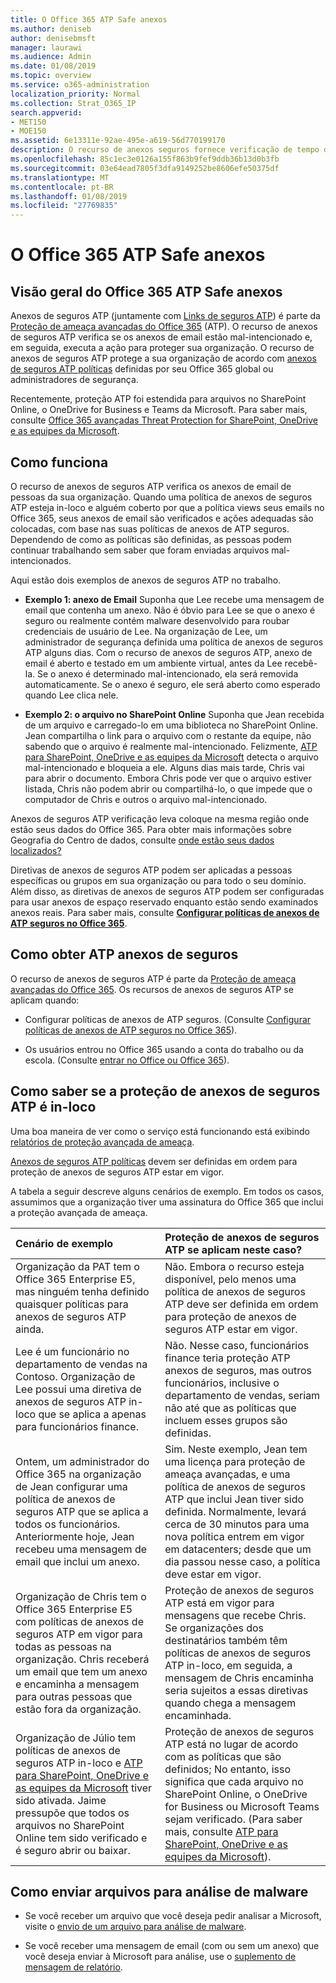 ```yaml
---
title: O Office 365 ATP Safe anexos
ms.author: deniseb
author: denisebmsft
manager: laurawi
ms.audience: Admin
ms.date: 01/08/2019
ms.topic: overview
ms.service: o365-administration
localization_priority: Normal
ms.collection: Strat_O365_IP
search.appverid:
- MET150
- MOE150
ms.assetid: 6e13311e-92ae-495e-a619-56d770199170
description: O recurso de anexos seguros fornece verificação de tempo do clique de anexos de email. Uso de anexos seguros para proteger sua organização contra pessoas arquivos mal-intencionados enviar ou receber no email.
ms.openlocfilehash: 85c1ec3e0126a155f863b9fef9ddb36b13d0b3fb
ms.sourcegitcommit: 03e64ead7805f3dfa9149252be8606efe50375df
ms.translationtype: MT
ms.contentlocale: pt-BR
ms.lasthandoff: 01/08/2019
ms.locfileid: "27769835"
---
```

# <a name="office-365-atp-safe-attachments"></a>O Office 365 ATP Safe anexos

## <a name="overview-of-office-365-atp-safe-attachments"></a>Visão geral do Office 365 ATP Safe anexos

Anexos de seguros ATP (juntamente com [Links de seguros ATP](atp-safe-links.md)) é parte da [Proteção de ameaça avançadas do Office 365](office-365-atp.md) (ATP). O recurso de anexos de seguros ATP verifica se os anexos de email estão mal-intencionado e, em seguida, executa a ação para proteger sua organização. O recurso de anexos de seguros ATP protege a sua organização de acordo com [anexos de seguros ATP políticas](set-up-atp-safe-attachments-policies.md) definidas por seu Office 365 global ou administradores de segurança. 
  
Recentemente, proteção ATP foi estendida para arquivos no SharePoint Online, o OneDrive for Business e Teams da Microsoft. Para saber mais, consulte [Office 365 avançadas Threat Protection for SharePoint, OneDrive e as equipes da Microsoft](atp-for-spo-odb-and-teams.md).
       
## <a name="how-it-works"></a>Como funciona

O recurso de anexos de seguros ATP verifica os anexos de email de pessoas da sua organização. Quando uma política de anexos de seguros ATP esteja in-loco e alguém coberto por que a política views seus emails no Office 365, seus anexos de email são verificados e ações adequadas são colocadas, com base nas suas políticas de anexos de ATP seguros. Dependendo de como as políticas são definidas, as pessoas podem continuar trabalhando sem saber que foram enviadas arquivos mal-intencionados.
  
Aqui estão dois exemplos de anexos de seguros ATP no trabalho.
  
- **Exemplo 1: anexo de Email** Suponha que Lee recebe uma mensagem de email que contenha um anexo. Não é óbvio para Lee se que o anexo é seguro ou realmente contém malware desenvolvido para roubar credenciais de usuário de Lee. Na organização de Lee, um administrador de segurança definida uma política de anexos de seguros ATP alguns dias. Com o recurso de anexos de seguros ATP, anexo de email é aberto e testado em um ambiente virtual, antes da Lee recebê-la. Se o anexo é determinado mal-intencionado, ela será removida automaticamente. Se o anexo é seguro, ele será aberto como esperado quando Lee clica nele. 
    
- **Exemplo 2: o arquivo no SharePoint Online** Suponha que Jean recebida de um arquivo e carregado-lo em uma biblioteca no SharePoint Online. Jean compartilha o link para o arquivo com o restante da equipe, não sabendo que o arquivo é realmente mal-intencionado. Felizmente, [ATP para SharePoint, OneDrive e as equipes da Microsoft](atp-for-spo-odb-and-teams.md) detecta o arquivo mal-intencionado e bloqueia a ele. Alguns dias mais tarde, Chris vai para abrir o documento. Embora Chris pode ver que o arquivo estiver listada, Chris não podem abrir ou compartilhá-lo, o que impede que o computador de Chris e outros o arquivo mal-intencionado. 
    
Anexos de seguros ATP verificação leva coloque na mesma região onde estão seus dados do Office 365. Para obter mais informações sobre Geografia do Centro de dados, consulte [onde estão seus dados localizados?](https://products.office.com/where-is-your-data-located?geo=All) 

Diretivas de anexos de seguros ATP podem ser aplicadas a pessoas específicas ou grupos em sua organização ou para todo o seu domínio. Além disso, as diretivas de anexos de seguros ATP podem ser configuradas para usar anexos de espaço reservado enquanto estão sendo examinados anexos reais. Para saber mais, consulte **[Configurar políticas de anexos de ATP seguros no Office 365](set-up-atp-safe-attachments-policies.md)**. 
  
## <a name="how-to-get-atp-safe-attachments"></a>Como obter ATP anexos de seguros

O recurso de anexos de seguros ATP é parte da [Proteção de ameaça avançadas do Office 365](office-365-atp.md). Os recursos de anexos de seguros ATP se aplicam quando:
  
- Configurar políticas de anexos de ATP seguros. (Consulte [Configurar políticas de anexos de ATP seguros no Office 365](set-up-atp-safe-attachments-policies.md)).
    
- Os usuários entrou no Office 365 usando a conta do trabalho ou da escola. (Consulte [entrar no Office ou Office 365](https://support.office.com/article/b9582171-fd1f-4284-9846-bdd72bb28426)).
    
## <a name="how-to-know-if-atp-safe-attachments-protection-is-in-place"></a>Como saber se a proteção de anexos de seguros ATP é in-loco

Uma boa maneira de ver como o serviço está funcionando está exibindo [relatórios de proteção avançada de ameaça](view-reports-for-atp.md).


[Anexos de seguros ATP políticas](set-up-atp-safe-attachments-policies.md) devem ser definidas em ordem para proteção de anexos de seguros ATP estar em vigor.   
  
A tabela a seguir descreve alguns cenários de exemplo. Em todos os casos, assumimos que a organização tiver uma assinatura do Office 365 que inclui a proteção avançada de ameaça.
  
|**Cenário de exemplo**|**Proteção de anexos de seguros ATP se aplicam neste caso?**|
|:-----|:-----|
|Organização da PAT tem o Office 365 Enterprise E5, mas ninguém tenha definido quaisquer políticas para anexos de seguros ATP ainda.  <br/> |Não. Embora o recurso esteja disponível, pelo menos uma política de anexos de seguros ATP deve ser definida em ordem para proteção de anexos de seguros ATP estar em vigor.  <br/> |
|Lee é um funcionário no departamento de vendas na Contoso. Organização de Lee possui uma diretiva de anexos de seguros ATP in-loco que se aplica a apenas para funcionários finance.  <br/> |Não. Nesse caso, funcionários finance teria proteção ATP anexos de seguros, mas outros funcionários, inclusive o departamento de vendas, seriam não até que as políticas que incluem esses grupos são definidas.  <br/> |
|Ontem, um administrador do Office 365 na organização de Jean configurar uma política de anexos de seguros ATP que se aplica a todos os funcionários. Anteriormente hoje, Jean recebeu uma mensagem de email que inclui um anexo.  <br/> |Sim. Neste exemplo, Jean tem uma licença para proteção de ameaça avançadas, e uma política de anexos de seguros ATP que inclui Jean tiver sido definida. Normalmente, levará cerca de 30 minutos para uma nova política entrem em vigor em datacenters; desde que um dia passou nesse caso, a política deve estar em vigor.  <br/> |
|Organização de Chris tem o Office 365 Enterprise E5 com políticas de anexos de seguros ATP em vigor para todas as pessoas na organização. Chris receberá um email que tem um anexo e encaminha a mensagem para outras pessoas que estão fora da organização.  <br/> |Proteção de anexos de seguros ATP está em vigor para mensagens que recebe Chris. Se organizações dos destinatários também têm políticas de anexos de seguros ATP in-loco, em seguida, a mensagem de Chris encaminha seria sujeitos a essas diretivas quando chega a mensagem encaminhada.  <br/> |
|Organização de Júlio tem políticas de anexos de seguros ATP in-loco e [ATP para SharePoint, OneDrive e as equipes da Microsoft](atp-for-spo-odb-and-teams.md) tiver sido ativada. Jaime pressupõe que todos os arquivos no SharePoint Online tem sido verificado e é seguro abrir ou baixar.<br/> |Proteção de anexos de seguros ATP está no lugar de acordo com as políticas que são definidos; No entanto, isso significa que cada arquivo no SharePoint Online, o OneDrive for Business ou Microsoft Teams sejam verificado. (Para saber mais, consulte [ATP para SharePoint, OneDrive e as equipes da Microsoft](atp-for-spo-odb-and-teams.md)).<br/> |
   
## <a name="submitting-files-for-malware-analysis"></a>Como enviar arquivos para análise de malware

- Se você receber um arquivo que você deseja pedir analisar a Microsoft, visite o [envio de um arquivo para análise de malware](https://aka.ms/wdsi/submit).

- Se você receber uma mensagem de email (com ou sem um anexo) que você deseja enviar à Microsoft para análise, use o [suplemento de mensagem de relatório](enable-the-report-message-add-in.md).
  
